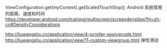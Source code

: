 ViewConfiguration.get(myContext).getScaledTouchSlop(); Android 系统常用的距离、速度和时间
https://developer.android.com/training/multiscreen/screendensities?hl=zh-cn#DensityConsiderations

http://liuwangshu.cn/application/view/4-scroller-sourcecode.html
http://liuwangshu.cn/application/view/11-custom-viewgroup.html  弹性滑动